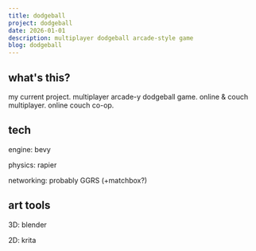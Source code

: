 ```yaml
---
title: dodgeball
project: dodgeball
date: 2026-01-01
description: multiplayer dodgeball arcade-style game
blog: dodgeball
---
```


## what's this?

my current project. multiplayer arcade-y dodgeball game. online & couch multiplayer. online couch co-op.

## tech

engine: bevy

physics: rapier

networking: probably GGRS (+matchbox?)

## art tools

3D: blender

2D: krita

